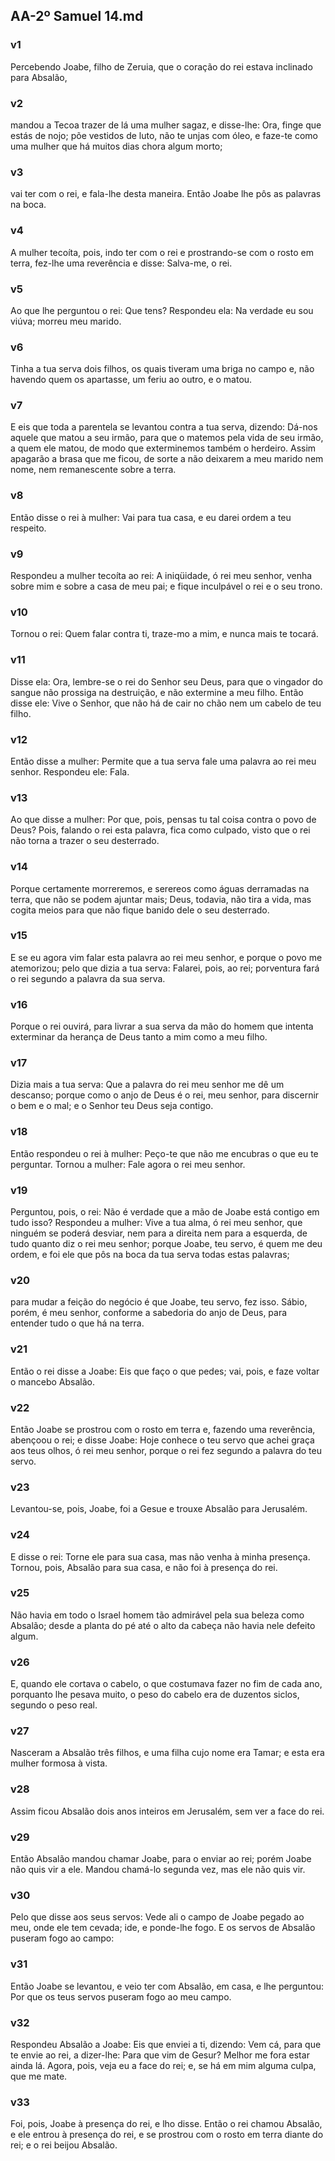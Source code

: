 ## AA-2º Samuel 14.md
### v1
 Percebendo Joabe, filho de Zeruia, que o coração do rei estava inclinado para Absalão,
### v2
 mandou a Tecoa trazer de lá uma mulher sagaz, e disse-lhe: Ora, finge que estás de nojo; põe vestidos de luto, não te unjas com óleo, e faze-te como uma mulher que há muitos dias chora algum morto;
### v3
 vai ter com o rei, e fala-lhe desta maneira. Então Joabe lhe pôs as palavras na boca.
### v4
 A mulher tecoíta, pois, indo ter com o rei e prostrando-se com o rosto em terra, fez-lhe uma reverência e disse: Salva-me, o rei.
### v5
 Ao que lhe perguntou o rei: Que tens? Respondeu ela: Na verdade eu sou viúva; morreu meu marido.
### v6
 Tinha a tua serva dois filhos, os quais tiveram uma briga no campo e, não havendo quem os apartasse, um feriu ao outro, e o matou.
### v7
 E eis que toda a parentela se levantou contra a tua serva, dizendo: Dá-nos aquele que matou a seu irmão, para que o matemos pela vida de seu irmão, a quem ele matou, de modo que exterminemos também o herdeiro. Assim apagarão a brasa que me ficou, de sorte a não deixarem a meu marido nem nome, nem remanescente sobre a terra.
### v8
 Então disse o rei à mulher: Vai para tua casa, e eu darei ordem a teu respeito.
### v9
 Respondeu a mulher tecoíta ao rei: A iniqüidade, ó rei meu senhor, venha sobre mim e sobre a casa de meu pai; e fique inculpável o rei e o seu trono.
### v10
 Tornou o rei: Quem falar contra ti, traze-mo a mim, e nunca mais te tocará.
### v11
 Disse ela: Ora, lembre-se o rei do Senhor seu Deus, para que o vingador do sangue não prossiga na destruição, e não extermine a meu filho. Então disse ele: Vive o Senhor, que não há de cair no chão nem um cabelo de teu filho.
### v12
 Então disse a mulher: Permite que a tua serva fale uma palavra ao rei meu senhor. Respondeu ele: Fala.
### v13
 Ao que disse a mulher: Por que, pois, pensas tu tal coisa contra o povo de Deus? Pois, falando o rei esta palavra, fica como culpado, visto que o rei não torna a trazer o seu desterrado.
### v14
 Porque certamente morreremos, e serereos como águas derramadas na terra, que não se podem ajuntar mais; Deus, todavia, não tira a vida, mas cogita meios para que não fique banido dele o seu desterrado.
### v15
 E se eu agora vim falar esta palavra ao rei meu senhor, e porque o povo me atemorizou; pelo que dizia a tua serva: Falarei, pois, ao rei; porventura fará o rei segundo a palavra da sua serva.
### v16
 Porque o rei ouvirá, para livrar a sua serva da mão do homem que intenta exterminar da herança de Deus tanto a mim como a meu filho.
### v17
 Dizia mais a tua serva: Que a palavra do rei meu senhor me dê um descanso; porque como o anjo de Deus é o rei, meu senhor, para discernir o bem e o mal; e o Senhor teu Deus seja contigo.
### v18
 Então respondeu o rei à mulher: Peço-te que não me encubras o que eu te perguntar. Tornou a mulher: Fale agora o rei meu senhor.
### v19
 Perguntou, pois, o rei: Não é verdade que a mão de Joabe está contigo em tudo isso? Respondeu a mulher: Vive a tua alma, ó rei meu senhor, que ninguém se poderá desviar, nem para a direita nem para a esquerda, de tudo quanto diz o rei meu senhor; porque Joabe, teu servo, é quem me deu ordem, e foi ele que pôs na boca da tua serva todas estas palavras;
### v20
 para mudar a feição do negócio é que Joabe, teu servo, fez isso. Sábio, porém, é meu senhor, conforme a sabedoria do anjo de Deus, para entender tudo o que há na terra.
### v21
 Então o rei disse a Joabe: Eis que faço o que pedes; vai, pois, e faze voltar o mancebo Absalão.
### v22
 Então Joabe se prostrou com o rosto em terra e, fazendo uma reverência, abençoou o rei; e disse Joabe: Hoje conhece o teu servo que achei graça aos teus olhos, ó rei meu senhor, porque o rei fez segundo a palavra do teu servo.
### v23
 Levantou-se, pois, Joabe, foi a Gesue e trouxe Absalão para Jerusalém.
### v24
 E disse o rei: Torne ele para sua casa, mas não venha à minha presença. Tornou, pois, Absalão para sua casa, e não foi à presença do rei.
### v25
 Não havia em todo o Israel homem tão admirável pela sua beleza como Absalão; desde a planta do pé até o alto da cabeça não havia nele defeito algum.
### v26
 E, quando ele cortava o cabelo, o que costumava fazer no fim de cada ano, porquanto lhe pesava muito, o peso do cabelo era de duzentos siclos, segundo o peso real.
### v27
 Nasceram a Absalão três filhos, e uma filha cujo nome era Tamar; e esta era mulher formosa à vista.
### v28
 Assim ficou Absalão dois anos inteiros em Jerusalém, sem ver a face do rei.
### v29
 Então Absalão mandou chamar Joabe, para o enviar ao rei; porém Joabe não quis vir a ele. Mandou chamá-lo segunda vez, mas ele não quis vir.
### v30
 Pelo que disse aos seus servos: Vede ali o campo de Joabe pegado ao meu, onde ele tem cevada; ide, e ponde-lhe fogo. E os servos de Absalão puseram fogo ao campo:
### v31
 Então Joabe se levantou, e veio ter com Absalão, em casa, e lhe perguntou: Por que os teus servos puseram fogo ao meu campo.
### v32
 Respondeu Absalão a Joabe: Eis que enviei a ti, dizendo: Vem cá, para que te envie ao rei, a dizer-lhe: Para que vim de Gesur? Melhor me fora estar ainda lá. Agora, pois, veja eu a face do rei; e, se há em mim alguma culpa, que me mate.
### v33
 Foi, pois, Joabe à presença do rei, e lho disse. Então o rei chamou Absalão, e ele entrou à presença do rei, e se prostrou com o rosto em terra diante do rei; e o rei beijou Absalão.
